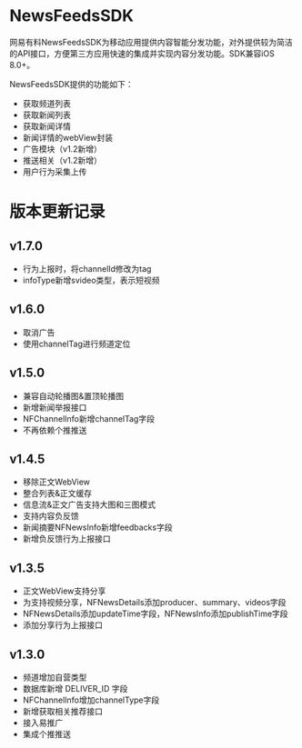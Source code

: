 # NewsFeedsSDK
网易有料NewsFeedsSDK为移动应用提供内容智能分发功能，对外提供较为简洁的API接口，方便第三方应用快速的集成并实现内容分发功能。SDK兼容iOS 8.0+。

NewsFeedsSDK提供的功能如下：

- 获取频道列表
- 获取新闻列表
- 获取新闻详情
- 新闻详情的webView封装
- 广告模块（v1.2新增）
- 推送相关（v1.2新增）
- 用户行为采集上传

# 版本更新记录
## v1.7.0
- 行为上报时，将channelId修改为tag
- infoType新增svideo类型，表示短视频

## v1.6.0
- 取消广告
- 使用channelTag进行频道定位

## v1.5.0
- 兼容自动轮播图&置顶轮播图
- 新增新闻举报接口
- NFChannelInfo新增channelTag字段
- 不再依赖个推推送

## v1.4.5
- 移除正文WebView
- 整合列表&正文缓存
- 信息流&正文广告支持大图和三图模式
- 支持内容负反馈
- 新闻摘要NFNewsInfo新增feedbacks字段
- 新增负反馈行为上报接口

## v1.3.5
- 正文WebView支持分享
- 为支持视频分享，NFNewsDetails添加producer、summary、videos字段
- NFNewsDetails添加updateTime字段，NFNewsInfo添加publishTime字段
- 添加分享行为上报接口

## v1.3.0
- 频道增加自营类型
- 数据库新增 DELIVER_ID 字段
- NFChannelInfo增加channelType字段
- 新增获取相关推荐接口
- 接入易推广
- 集成个推推送